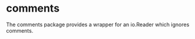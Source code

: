 <!--
Copyright 2012 The Authors. All rights reserved.
Use of this source code is governed by a BSD-style
license that can be found in the LICENSE file.
-->

comments
========

The comments package provides a wrapper for an io.Reader which ignores comments.